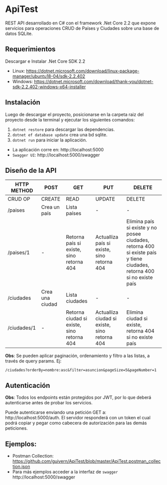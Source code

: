 # ApiTest
REST API desarrollado en C# con el framework .Net Core 2.2 que expone servicios para operaciones CRUD de Países y Ciudades sobre una base de datos SQLite.

## Requerimientos
Descargar e Instalar .Net Core SDK 2.2
* Linux: https://dotnet.microsoft.com/download/linux-package-manager/ubuntu18-04/sdk-2.2.402
* Windows: https://dotnet.microsoft.com/download/thank-you/dotnet-sdk-2.2.402-windows-x64-installer
## Instalación
Luego de descargar el proyecto, posicionarse en la carpeta raiz del proyecto desde la terminal y ejecutar los siguientes comandos:
1. `dotnet restore` para descargar las dependencias. 
2. `dotnet ef database update` crea una bd sqlite. 
3. `dotnet run` para iniciar la aplicación.
  * La aplicación corre en: http://localhost:5000
  * `Swagger UI`: http://localhost:5000/swagger
  
## Diseño de la API

| HTTP METHOD | POST            | GET       | PUT         | DELETE |
| ----------- | --------------- | --------- | ----------- | ------ |
| CRUD OP     | CREATE          | READ      | UPDATE      | DELETE |
| /paises       | Crea un país | Lista países | - | - |
| /paises/1  | -           | Retorna país si existe, sino retorna 404   | Actualliza país si existe, sino retorna 404 | Elimina país si existe y no posee ciudades, retorna 400 si existe país y tiene ciudades, retorna 400 si no existe país |
| /ciudades       | Crea una ciudad | Lista ciudades | - | - |
| /ciudades/1  | -           | Retorna ciudad si existe, sino retorna 404   | Actualliza ciudad si existe, sino retorna 404 | Elimina ciudad si existe, retorna 404 si no existe país |

**Obs**: Se pueden aplicar paginación, ordenamiento y filtro a las listas, a través de query params. Ej:

`/ciudades?orderBy=nombre:asc&filter=asuncion&pageSize=5&pageNumber=1`


## Autenticación
**Obs**: Todos los endpoints están protegidos por JWT, por lo que deberá autenticarse antes de probar los servicios.

Puede autenticarse enviando una petición GET a: http://localhost:5000/auth. El servidor responderá con un token el cual podrá copiar y pegar como cabecera de autorización para las demás peticiones.

## Ejemplos:
* Postman Collection: https://github.com/guivern/ApiTest/blob/master/ApiTest.postman_collection.json
* Para más ejemplos acceder a la interfaz de `swagger`  http://localhost:5000/swagger



